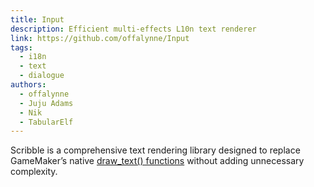 ```yaml
---
title: Input
description: Efficient multi-effects L10n text renderer
link: https://github.com/offalynne/Input
tags:
  - i18n
  - text
  - dialogue
authors:
  - offalynne
  - Juju Adams
  - Nik
  - TabularElf
---
```


Scribble is a comprehensive text rendering library designed to replace GameMaker’s native [draw_text() functions](https://docs2.yoyogames.com/source/_build/3_scripting/4_gml_reference/drawing/text/) without adding unnecessary complexity.